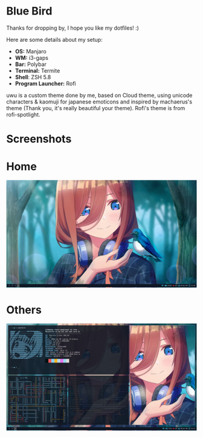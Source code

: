 # Blue Bird
Thanks for dropping by, I hope you like my dotfiles! :)

Here are some details about my setup:
- **OS:** Manjaro
- **WM:** i3-gaps
- **Bar:** Polybar 
- **Terminal:** Termite
- **Shell**: ZSH 5.8
- **Program Launcher:** Rofi 

uwu is a custom theme done by me, based on Cloud theme, using unicode characters & kaomuji for japanese emoticons and inspired by machaerus's theme (Thank you, it's really beautiful your theme). Rofi's theme is from rofi-spotlight.



# Screenshots

# Home 
![Home](https://raw.githubusercontent.com/CGDEX/blue-bird/main/prints/4.png?raw=true)


# Others 
![Neofetch](https://raw.githubusercontent.com/CGDEX/blue-bird/main/prints/print1.png?raw=true)




